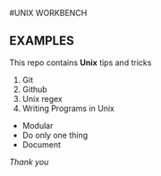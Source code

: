 #UNIX WORKBENCH
## EXAMPLES

This repo contains **Unix** tips and tricks

1. Git
2. Github
3. Unix regex
4. Writing Programs in Unix

- Modular
- Do only one thing
- Document

*Thank you*
